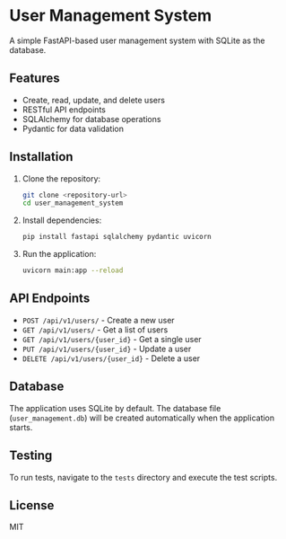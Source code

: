 # User Management System

A simple FastAPI-based user management system with SQLite as the database.

## Features

- Create, read, update, and delete users
- RESTful API endpoints
- SQLAlchemy for database operations
- Pydantic for data validation

## Installation

1. Clone the repository:
   ```bash
   git clone <repository-url>
   cd user_management_system
   ```

2. Install dependencies:
   ```bash
   pip install fastapi sqlalchemy pydantic uvicorn
   ```

3. Run the application:
   ```bash
   uvicorn main:app --reload
   ```

## API Endpoints

- `POST /api/v1/users/` - Create a new user
- `GET /api/v1/users/` - Get a list of users
- `GET /api/v1/users/{user_id}` - Get a single user
- `PUT /api/v1/users/{user_id}` - Update a user
- `DELETE /api/v1/users/{user_id}` - Delete a user

## Database

The application uses SQLite by default. The database file (`user_management.db`) will be created automatically when the application starts.

## Testing

To run tests, navigate to the `tests` directory and execute the test scripts.

## License

MIT